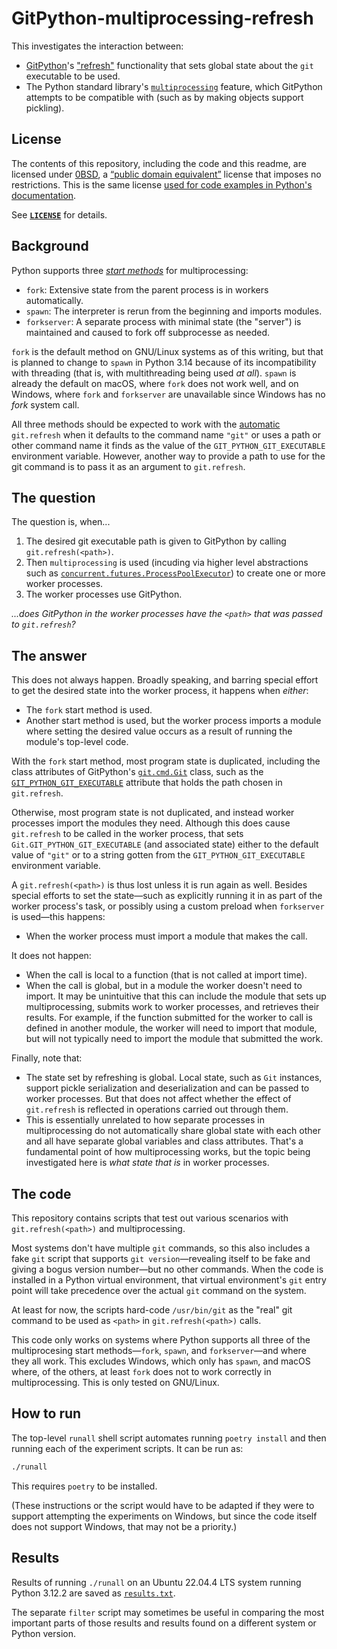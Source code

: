 # GitPython-multiprocessing-refresh

This investigates the interaction between:

- [GitPython](https://github.com/gitpython-developers/GitPython)'s
  ["refresh"](https://gitpython.readthedocs.io/en/latest/reference.html#git.refresh)
  functionality that sets global state about the `git` executable to be used.
- The Python standard library's
  [`multiprocessing`](https://docs.python.org/3/library/multiprocessing.html)
  feature, which GitPython attempts to be compatible with (such as by making
  objects support pickling).

## License

The contents of this repository, including the code and this readme, are
licensed under [0BSD](https://spdx.org/licenses/0BSD.html), a [“public domain
equivalent”](https://en.wikipedia.org/wiki/Public-domain-equivalent_license)
license that imposes no restrictions. This is the same license
[used for code examples in Python's
documentation](https://docs.python.org/3/license.html#terms-and-conditions-for-accessing-or-otherwise-using-python).

See [**`LICENSE`**](LICENSE) for details.

## Background

Python supports three [*start
methods*](https://docs.python.org/3/library/multiprocessing.html#contexts-and-start-methods)
for multiprocessing:

- `fork`: Extensive state from the parent process is in workers automatically.
- `spawn`: The interpreter is rerun from the beginning and imports modules.
- `forkserver`: A separate process with minimal state (the "server") is
  maintained and caused to fork off subprocesse as needed.

`fork` is the default method on GNU/Linux systems as of this writing, but that
is planned to change to `spawn` in Python 3.14 because of its incompatibility
with threading (that is, with multithreading being used *at all*). `spawn` is
already the default on macOS, where `fork` does not work well, and on Windows,
where `fork` and `forkserver` are unavailable since Windows has no *fork*
system call.

All three methods should be expected to work with the
[automatic](https://github.com/gitpython-developers/GitPython/blob/64ec0b1f86ada5565e30bc21b4ad189c6c4df49e/git/__init__.py#L222)
`git.refresh` when it defaults to the command name `"git"` or uses a path or
other command name it finds as the value of the `GIT_PYTHON_GIT_EXECUTABLE`
environment variable. However, another way to provide a path to use for the
git command is to pass it as an argument to `git.refresh`.

## The question

The question is, when...

1. The desired git executable path is given to GitPython by calling
   `git.refresh(<path>)`.
2. Then `multiprocessing` is used (incuding via higher level abstractions such
   as
   [`concurrent.futures.ProcessPoolExecutor`](https://docs.python.org/3/library/concurrent.futures.html#concurrent.futures.ProcessPoolExecutor))
   to create one or more worker processes.
3. The worker processes use GitPython.

*...does GitPython in the worker processes have the `<path>` that was passed to
`git.refresh`?*

## The answer

This does not always happen. Broadly speaking, and barring special effort to
get the desired state into the worker process, it happens when *either*:

- The `fork` start method is used.
- Another start method is used, but the worker process imports a module where
  setting the desired value occurs as a result of running the module's
  top-level code.

With the `fork` start method, most program state is duplicated, including the
class attributes of GitPython's
[`git.cmd.Git`](https://github.com/gitpython-developers/GitPython/blob/64ec0b1f86ada5565e30bc21b4ad189c6c4df49e/git/cmd.py#L311)
class, such as the
[`GIT_PYTHON_GIT_EXECUTABLE`](https://github.com/gitpython-developers/GitPython/blob/64ec0b1f86ada5565e30bc21b4ad189c6c4df49e/git/cmd.py#L384)
attribute that holds the path chosen in `git.refresh`.

Otherwise, most program state is not duplicated, and instead worker processes
import the modules they need. Although this does cause `git.refresh` to be
called in the worker process, that sets `Git.GIT_PYTHON_GIT_EXECUTABLE` (and
associated state) either to the default value of `"git"` or to a string gotten
from the `GIT_PYTHON_GIT_EXECUTABLE` environment variable.

A `git.refresh(<path>)` is thus lost unless it is run again as well. Besides
special efforts to set the state—such as explicitly running it in as part of
the worker process's task, or possibly using a custom preload when `forkserver`
is used—this happens:

- When the worker process must import a module that makes the call.

It does not happen:

- When the call is local to a function (that is not called at import time).
- When the call is global, but in a module the worker doesn't need to import.
  It may be unintuitive that this can include the module that sets up
  multiprocessing, submits work to worker processes, and retrieves their
  results. For example, if the function submitted for the worker to call is
  defined in another module, the worker will need to import that module, but
  will not typically need to import the module that submitted the work.

Finally, note that:

- The state set by refreshing is global. Local state, such as `Git` instances,
  support pickle serialization and deserialization and can be passed to worker
  processes. But that does not affect whether the effect of `git.refresh` is
  reflected in operations carried out through them.
- This is essentially unrelated to how separate processes in multiprocessing
  do not automatically share global state with each other and all have separate
  global variables and class attributes. That's a fundamental point of how
  multiprocessing works, but the topic being investigated here is *what state
  that is* in worker processes.

## The code

This repository contains scripts that test out various scenarios with
`git.refresh(<path>)` and multiprocessing.

Most systems don't have multiple `git` commands, so this also includes a fake
`git` script that supports `git version`—revealing itself to be fake and giving
a bogus version number—but no other commands. When the code is installed in a
Python virtual environment, that virtual environment's `git` entry point will
take precedence over the actual `git` command on the system.

At least for now, the scripts hard-code `/usr/bin/git` as the "real" git
command to be used as `<path>` in `git.refresh(<path>)` calls.

This code only works on systems where Python supports all three of the
multiprocesing start methods—`fork`, `spawn`, and `forkserver`—and where
they all work. This excludes Windows, which only has `spawn`, and macOS where,
of the others, at least `fork` does not to work correctly in multiprocessing.
This is only tested on GNU/Linux.

## How to run

The top-level `runall` shell script automates running `poetry install` and then
running each of the experiment scripts. It can be run as:

```sh
./runall
```

This requires `poetry` to be installed.

(These instructions or the script would have to be adapted if they were to
support attempting the experiments on Windows, but since the code itself does
not support Windows, that may not be a priority.)

## Results

Results of running `./runall` on an Ubuntu 22.04.4 LTS system running Python
3.12.2 are saved as [`results.txt`](results.txt).

The separate `filter` script may sometimes be useful in comparing the most
important parts of those results and results found on a different system or
Python version.
